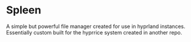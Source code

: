 # Spleen
A simple but powerful file manager created for use in hyprland instances. Essentially custom built for the hyprrice system created in another repo.
